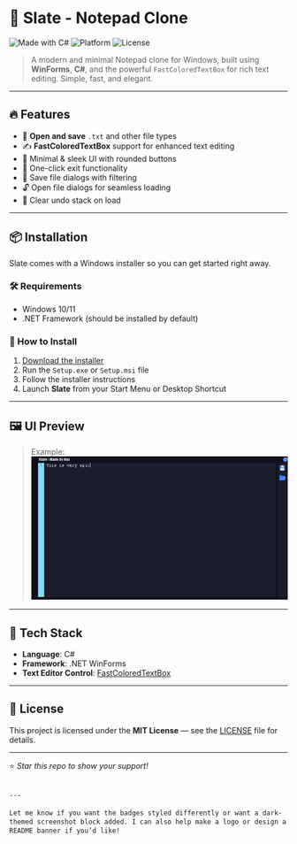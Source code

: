 # 📝 Slate - Notepad Clone

![Made with C#](https://img.shields.io/badge/Made%20with-C%23-239120?style=for-the-badge&logo=c-sharp&logoColor=white)
![Platform](https://img.shields.io/badge/Platform-Windows-blueviolet?style=for-the-badge&logo=windows)
![License](https://img.shields.io/badge/License-MIT-brightgreen?style=for-the-badge)

> A modern and minimal Notepad clone for Windows, built using **WinForms**, **C#**, and the powerful `FastColoredTextBox` for rich text editing. Simple, fast, and elegant.

---

## 🔥 Features

- 📄 **Open and save** `.txt` and other file types
- ✍️ **FastColoredTextBox** support for enhanced text editing
- 🧼 Minimal & sleek UI with rounded buttons
- 🚪 One-click exit functionality
- 💾 Save file dialogs with filtering
- 🔓 Open file dialogs for seamless loading
- 🧠 Clear undo stack on load

---

## 📦 Installation

Slate comes with a Windows installer so you can get started right away.

### 🛠 Requirements

- Windows 10/11
- .NET Framework (should be installed by default)

### 🚀 How to Install

1. [Download the installer](https://github.com/KnowledgeMonkey/Slate/releases/tag/V1) 
2. Run the `Setup.exe` or `Setup.msi` file
3. Follow the installer instructions
4. Launch **Slate** from your Start Menu or Desktop Shortcut

---

## 🖼 UI Preview

> Example:
> ![Slate Screenshot](screenshots/ui1.png)

---

## 🧠 Tech Stack

- **Language**: C#
- **Framework**: .NET WinForms
- **Text Editor Control**: [FastColoredTextBox](https://github.com/PavelTorgashov/FastColoredTextBox)

---


## 📃 License

This project is licensed under the **MIT License** — see the [LICENSE](LICENSE) file for details.

---

⭐️ *Star this repo to show your support!*  
```

---

Let me know if you want the badges styled differently or want a dark-themed screenshot block added. I can also help make a logo or design a README banner if you’d like!
